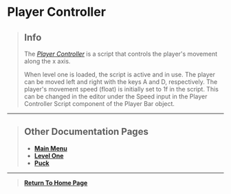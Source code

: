 # Player Controller

>
> ## Info
> 
> The [_Player Controller_](https://github.com/NoahRobichaux/Robichaux_Breakout/blob/master/Assets/Scripts/PlayerController.cs) is a script that controls the player's movement along the x axis. 
> 
> When level one is loaded, the script is active and in use. The player can be moved left and right with the keys A and D, respectively. The player's movement speed (float) is initially set to 1f in the script. This can be changed in the editor under the Speed input in the Player Controller Script component of the Player Bar object. 
>

***

> ## Other Documentation Pages
> - [**Main Menu**](https://noahrobichaux.github.io/Robichaux_Breakout/mainmenu)
> - [**Level One**](https://noahrobichaux.github.io/Robichaux_Breakout/levelone)
> - [**Puck**](https://noahrobichaux.github.io/Robichaux_Breakout/puck)

***

> 
> [**Return To Home Page**](https://noahrobichaux.github.io/Robichaux_Breakout/)
